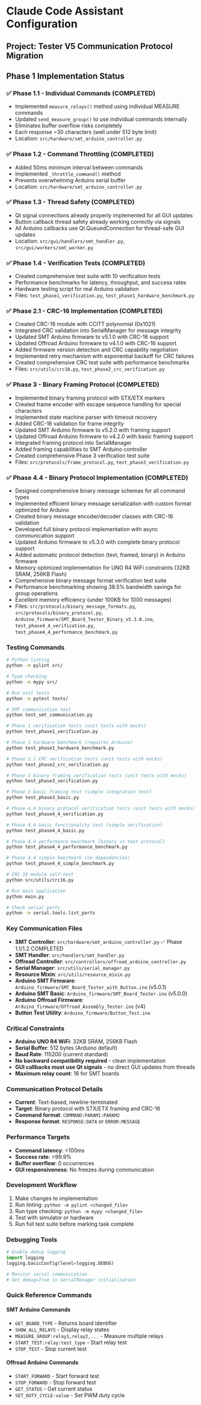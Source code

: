 # Claude Code Assistant Configuration

## Project: Tester V5 Communication Protocol Migration

## Phase 1 Implementation Status

### ✅ Phase 1.1 - Individual Commands (COMPLETED)
- Implemented `measure_relays()` method using individual MEASURE commands
- Updated `send_measure_group()` to use individual commands internally
- Eliminates buffer overflow risks completely
- Each response ~30 characters (well under 512 byte limit)
- Location: `src/hardware/smt_arduino_controller.py`

### ✅ Phase 1.2 - Command Throttling (COMPLETED)  
- Added 50ms minimum interval between commands
- Implemented `_throttle_command()` method
- Prevents overwhelming Arduino serial buffer
- Location: `src/hardware/smt_arduino_controller.py`

### ✅ Phase 1.3 - Thread Safety (COMPLETED)
- Qt signal connections already properly implemented for all GUI updates
- Button callback thread safety already working correctly via signals
- All Arduino callbacks use Qt.QueuedConnection for thread-safe GUI updates
- Location: `src/gui/handlers/smt_handler.py`, `src/gui/workers/smt_worker.py`

### ✅ Phase 1.4 - Verification Tests (COMPLETED)
- Created comprehensive test suite with 10 verification tests
- Performance benchmarks for latency, throughput, and success rates
- Hardware testing script for real Arduino validation
- Files: `test_phase1_verification.py`, `test_phase1_hardware_benchmark.py`

### ✅ Phase 2.1 - CRC-16 Implementation (COMPLETED)
- Created CRC-16 module with CCITT polynomial (0x1021)
- Integrated CRC validation into SerialManager for message integrity
- Updated SMT Arduino firmware to v5.1.0 with CRC-16 support
- Updated Offroad Arduino firmware to v4.1.0 with CRC-16 support  
- Added firmware version detection and CRC capability negotiation
- Implemented retry mechanism with exponential backoff for CRC failures
- Created comprehensive CRC test suite with performance benchmarks
- Files: `src/utils/crc16.py`, `test_phase2_crc_verification.py`

### ✅ Phase 3 - Binary Framing Protocol (COMPLETED)
- Implemented binary framing protocol with STX/ETX markers
- Created frame encoder with escape sequence handling for special characters
- Implemented state machine parser with timeout recovery
- Added CRC-16 validation for frame integrity
- Updated SMT Arduino firmware to v5.2.0 with framing support
- Updated Offroad Arduino firmware to v4.2.0 with basic framing support
- Integrated framing protocol into SerialManager
- Added framing capabilities to SMT Arduino controller
- Created comprehensive Phase 3 verification test suite
- Files: `src/protocols/frame_protocol.py`, `test_phase3_verification.py`

### ✅ Phase 4.4 - Binary Protocol Implementation (COMPLETED)
- Designed comprehensive binary message schemas for all command types
- Implemented efficient binary message serialization with custom format optimized for Arduino
- Created binary message encoder/decoder classes with CRC-16 validation
- Developed full binary protocol implementation with async communication support
- Updated Arduino firmware to v5.3.0 with complete binary protocol support
- Added automatic protocol detection (text, framed, binary) in Arduino firmware
- Memory optimized implementation for UNO R4 WiFi constraints (32KB SRAM, 256KB Flash)
- Comprehensive binary message format verification test suite
- Performance benchmarking showing 38.5% bandwidth savings for group operations
- Excellent memory efficiency (under 100KB for 1000 messages)
- Files: `src/protocols/binary_message_formats.py`, `src/protocols/binary_protocol.py`, `Arduino_firmware/SMT_Board_Tester_Binary_v5.3.0.ino`, `test_phase4_4_verification.py`, `test_phase4_4_performance_benchmark.py`

### Testing Commands
```bash
# Python linting
python -m pylint src/

# Type checking
python -m mypy src/

# Run unit tests
python -m pytest tests/

# SMT communication test
python test_smt_communication.py

# Phase 1 verification tests (unit tests with mocks)
python test_phase1_verification.py

# Phase 1 hardware benchmark (requires Arduino)
python test_phase1_hardware_benchmark.py

# Phase 2.1 CRC verification tests (unit tests with mocks)
python test_phase2_crc_verification.py

# Phase 3 binary framing verification tests (unit tests with mocks)
python test_phase3_verification.py

# Phase 3 basic framing test (simple integration test)
python test_phase3_basic.py

# Phase 4.4 binary protocol verification tests (unit tests with mocks)
python test_phase4_4_verification.py

# Phase 4.4 basic functionality test (simple verification)
python test_phase4_4_basic.py

# Phase 4.4 performance benchmark (binary vs text protocol)
python test_phase4_4_performance_benchmark.py

# Phase 4.4 simple benchmark (no dependencies)
python test_phase4_4_simple_benchmark.py

# CRC-16 module self-test
python src/utils/crc16.py

# Run main application
python main.py

# Check serial ports
python -m serial.tools.list_ports
```

### Key Communication Files
- **SMT Controller**: `src/hardware/smt_arduino_controller.py` ✅ Phase 1.1/1.2 COMPLETED
- **SMT Handler**: `src/handlers/smt_handler.py`
- **Offroad Controller**: `src/controllers/offroad_arduino_controller.py`
- **Serial Manager**: `src/utils/serial_manager.py`
- **Resource Mixin**: `src/utils/resource_mixin.py`
- **Arduino SMT Firmware**: `Arduino_firmware/SMT_Board_Tester_with_Button.ino` (v5.0.1)
- **Arduino SMT Basic**: `Arduino_firmware/SMT_Board_Tester.ino` (v5.0.0)
- **Arduino Offroad Firmware**: `Arduino_firmware/Offroad_Assembly_Tester.ino` (v4)
- **Button Test Utility**: `Arduino_firmware/Button_Test.ino`

### Critical Constraints
- **Arduino UNO R4 WiFi**: 32KB SRAM, 256KB Flash
- **Serial Buffer**: 512 bytes (Arduino default)
- **Baud Rate**: 115200 (current standard)
- **No backward compatibility required** - clean implementation
- **GUI callbacks must use Qt signals** - no direct GUI updates from threads
- **Maximum relay count**: 16 for SMT boards

### Communication Protocol Details
- **Current**: Text-based, newline-terminated
- **Target**: Binary protocol with STX/ETX framing and CRC-16
- **Command format**: `COMMAND:PARAM1:PARAM2`
- **Response format**: `RESPONSE:DATA` or `ERROR:MESSAGE`

### Performance Targets
- **Command latency**: <100ms
- **Success rate**: >99.9%
- **Buffer overflow**: 0 occurrences
- **GUI responsiveness**: No freezes during communication

### Development Workflow
1. Make changes to implementation
2. Run linting: `python -m pylint <changed_file>`
3. Run type checking: `python -m mypy <changed_file>`
4. Test with simulator or hardware
5. Run full test suite before marking task complete

### Debugging Tools
```python
# Enable debug logging
import logging
logging.basicConfig(level=logging.DEBUG)

# Monitor serial communication
# Set debug=True in SerialManager initialization
```

### Quick Reference Commands

#### SMT Arduino Commands
- `GET_BOARD_TYPE` - Returns board identifier
- `SHOW_ALL_RELAYS` - Display relay states
- `MEASURE_GROUP:relay1,relay2,...` - Measure multiple relays
- `START_TEST:relay:test_type` - Start relay test
- `STOP_TEST` - Stop current test

#### Offroad Arduino Commands
- `START_FORWARD` - Start forward test
- `STOP_FORWARD` - Stop forward test
- `GET_STATUS` - Get current status
- `SET_DUTY_CYCLE:value` - Set PWM duty cycle